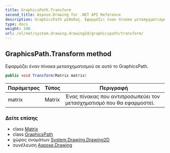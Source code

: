 ```yaml
---
title: GraphicsPath.Transform
second_title: Aspose.Drawing for .NET API Reference
description: GraphicsPath μέθοδος. Εφαρμόζει έναν πίνακα μετασχηματισμού σε αυτό το GraphicsPath.
type: docs
weight: 340
url: /el/net/system.drawing.drawing2d/graphicspath/transform/
---
```

## GraphicsPath.Transform method

Εφαρμόζει έναν πίνακα μετασχηματισμού σε αυτό το GraphicsPath.

```csharp
public void Transform(Matrix matrix)
```

| Παράμετρος | Τύπος | Περιγραφή |
| --- | --- | --- |
| matrix | Matrix | Ένας πίνακας που αντιπροσωπεύει τον μετασχηματισμό που θα εφαρμοστεί. |

### Δείτε επίσης

* class [Matrix](../../matrix/)
* class [GraphicsPath](../)
* χώρος ονομάτων [System.Drawing.Drawing2D](../../graphicspath/)
* συνέλευση [Aspose.Drawing](../../../)


